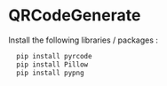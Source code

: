 # QRCodeGenerate

Install the following libraries / packages :

```bash
  pip install pyrcode
  pip install Pillow
  pip install pypng
```

